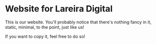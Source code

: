 # Website for Lareira Digital

This is our website. You'll probably notice that there's nothing fancy in it, static, minimal, to the point, just like us!

If you want to copy it, feel free to do so!
